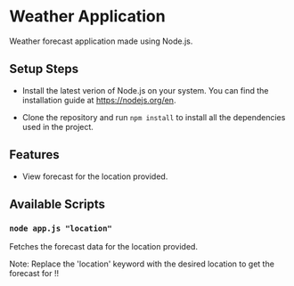 # Weather Application

Weather forecast application made using Node.js.

## Setup Steps

- Install the latest verion of Node.js on your system. You can find the installation guide at https://nodejs.org/en.

- Clone the repository and run `npm install` to install all the dependencies used in the project.

## Features

- View forecast for the location provided.

## Available Scripts

### `node app.js "location"`

Fetches the forecast data for the location provided.

Note: Replace the 'location' keyword with the desired location to get the forecast for !!
